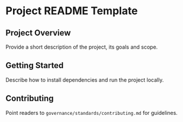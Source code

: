 # Project README Template

## Project Overview

Provide a short description of the project, its goals and scope.

## Getting Started

Describe how to install dependencies and run the project locally.

## Contributing

Point readers to `governance/standards/contributing.md` for guidelines.
